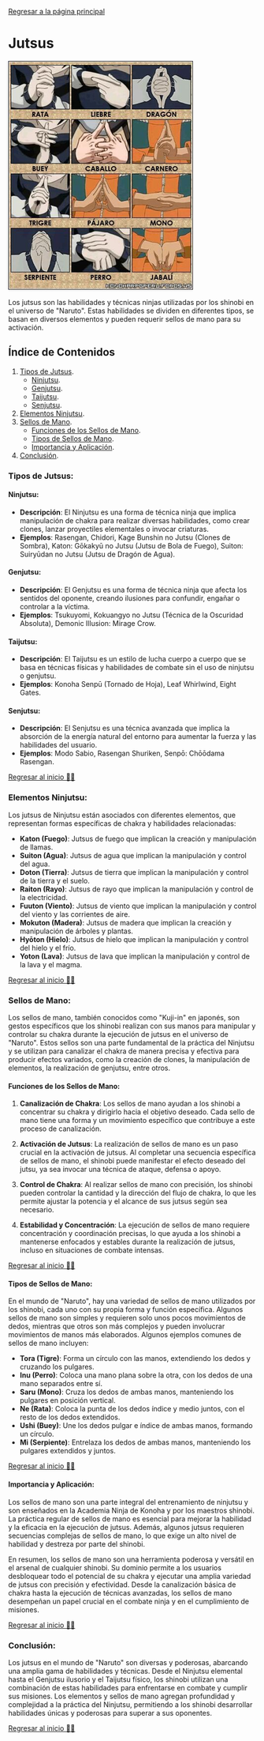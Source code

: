 [Regresar a la página principal](../README.md)

# Jutsus 

![Jutsus](img/jutsus.jpg)

Los jutsus son las habilidades y técnicas ninjas utilizadas por los shinobi en el universo de "Naruto". Estas habilidades se dividen en diferentes tipos, se basan en diversos elementos y pueden requerir sellos de mano para su activación.

## Índice de Contenidos

1. [Tipos de Jutsus](#tipos-de-jutsus).
    - [Ninjutsu](#ninjutsu).
    - [Genjutsu](#genjutsu).
    - [Taijutsu](#taijutsu).
    - [Senjutsu](#senjutsu).
2. [Elementos Ninjutsu](#elementos-ninjutsu).
3. [Sellos de Mano](#sellos-de-mano).
    - [Funciones de los Sellos de Mano](#funciones-de-los-sellos-de-mano).
    - [Tipos de Sellos de Mano](#tipos-de-sellos-de-mano).
    - [Importancia y Aplicación](#importancia-y-aplicación).
4. [Conclusión](#conclusión).

### Tipos de Jutsus:

#### Ninjutsu:

- **Descripción**: El Ninjutsu es una forma de técnica ninja que implica manipulación de chakra para realizar diversas habilidades, como crear clones, lanzar proyectiles elementales o invocar criaturas.
- **Ejemplos**: Rasengan, Chidori, Kage Bunshin no Jutsu (Clones de Sombra), Katon: Gōkakyū no Jutsu (Jutsu de Bola de Fuego), Suiton: Suiryūdan no Jutsu (Jutsu de Dragón de Agua).

#### Genjutsu:

- **Descripción**: El Genjutsu es una forma de técnica ninja que afecta los sentidos del oponente, creando ilusiones para confundir, engañar o controlar a la víctima.
- **Ejemplos**: Tsukuyomi, Kokuangyo no Jutsu (Técnica de la Oscuridad Absoluta), Demonic Illusion: Mirage Crow.

#### Taijutsu:

- **Descripción**: El Taijutsu es un estilo de lucha cuerpo a cuerpo que se basa en técnicas físicas y habilidades de combate sin el uso de ninjutsu o genjutsu.
- **Ejemplos**: Konoha Senpū (Tornado de Hoja), Leaf Whirlwind, Eight Gates.

#### Senjutsu:

- **Descripción**: El Senjutsu es una técnica avanzada que implica la absorción de la energía natural del entorno para aumentar la fuerza y las habilidades del usuario.
- **Ejemplos**: Modo Sabio, Rasengan Shuriken, Senpō: Chōōdama Rasengan.

[Regresar al inicio ☝🏻](#jutsus)

### Elementos Ninjutsu:

Los jutsus de Ninjutsu están asociados con diferentes elementos, que representan formas específicas de chakra y habilidades relacionadas:

- **Katon (Fuego)**: Jutsus de fuego que implican la creación y manipulación de llamas.
- **Suiton (Agua)**: Jutsus de agua que implican la manipulación y control del agua.
- **Doton (Tierra)**: Jutsus de tierra que implican la manipulación y control de la tierra y el suelo.
- **Raiton (Rayo)**: Jutsus de rayo que implican la manipulación y control de la electricidad.
- **Fuuton (Viento)**: Jutsus de viento que implican la manipulación y control del viento y las corrientes de aire.
- **Mokuton (Madera)**: Jutsus de madera que implican la creación y manipulación de árboles y plantas.
- **Hyōton (Hielo)**: Jutsus de hielo que implican la manipulación y control del hielo y el frío.
- **Yoton (Lava)**: Jutsus de lava que implican la manipulación y control de la lava y el magma.

[Regresar al inicio ☝🏻](#jutsus)

### Sellos de Mano:

Los sellos de mano, también conocidos como "Kuji-in" en japonés, son gestos específicos que los shinobi realizan con sus manos para manipular y controlar su chakra durante la ejecución de jutsus en el universo de "Naruto". Estos sellos son una parte fundamental de la práctica del Ninjutsu y se utilizan para canalizar el chakra de manera precisa y efectiva para producir efectos variados, como la creación de clones, la manipulación de elementos, la realización de genjutsu, entre otros.

#### Funciones de los Sellos de Mano:

1. **Canalización de Chakra**: Los sellos de mano ayudan a los shinobi a concentrar su chakra y dirigirlo hacia el objetivo deseado. Cada sello de mano tiene una forma y un movimiento específico que contribuye a este proceso de canalización.

2. **Activación de Jutsus**: La realización de sellos de mano es un paso crucial en la activación de jutsus. Al completar una secuencia específica de sellos de mano, el shinobi puede manifestar el efecto deseado del jutsu, ya sea invocar una técnica de ataque, defensa o apoyo.

3. **Control de Chakra**: Al realizar sellos de mano con precisión, los shinobi pueden controlar la cantidad y la dirección del flujo de chakra, lo que les permite ajustar la potencia y el alcance de sus jutsus según sea necesario.

4. **Estabilidad y Concentración**: La ejecución de sellos de mano requiere concentración y coordinación precisas, lo que ayuda a los shinobi a mantenerse enfocados y estables durante la realización de jutsus, incluso en situaciones de combate intensas.

[Regresar al inicio ☝🏻](#jutsus)

#### Tipos de Sellos de Mano:

En el mundo de "Naruto", hay una variedad de sellos de mano utilizados por los shinobi, cada uno con su propia forma y función específica. Algunos sellos de mano son simples y requieren solo unos pocos movimientos de dedos, mientras que otros son más complejos y pueden involucrar movimientos de manos más elaborados. Algunos ejemplos comunes de sellos de mano incluyen:

- **Tora (Tigre)**: Forma un círculo con las manos, extendiendo los dedos y cruzando los pulgares.
- **Inu (Perro)**: Coloca una mano plana sobre la otra, con los dedos de una mano separados entre sí.
- **Saru (Mono)**: Cruza los dedos de ambas manos, manteniendo los pulgares en posición vertical.
- **Ne (Rata)**: Coloca la punta de los dedos índice y medio juntos, con el resto de los dedos extendidos.
- **Ushi (Buey)**: Une los dedos pulgar e índice de ambas manos, formando un círculo.
- **Mi (Serpiente)**: Entrelaza los dedos de ambas manos, manteniendo los pulgares extendidos y juntos.

[Regresar al inicio ☝🏻](#jutsus)

#### Importancia y Aplicación:

Los sellos de mano son una parte integral del entrenamiento de ninjutsu y son enseñados en la Academia Ninja de Konoha y por los maestros shinobi. La práctica regular de sellos de mano es esencial para mejorar la habilidad y la eficacia en la ejecución de jutsus. Además, algunos jutsus requieren secuencias complejas de sellos de mano, lo que exige un alto nivel de habilidad y destreza por parte del shinobi.

En resumen, los sellos de mano son una herramienta poderosa y versátil en el arsenal de cualquier shinobi. Su dominio permite a los usuarios desbloquear todo el potencial de su chakra y ejecutar una amplia variedad de jutsus con precisión y efectividad. Desde la canalización básica de chakra hasta la ejecución de técnicas avanzadas, los sellos de mano desempeñan un papel crucial en el combate ninja y en el cumplimiento de misiones.

[Regresar al inicio ☝🏻](#jutsus)
### Conclusión:

Los jutsus en el mundo de "Naruto" son diversas y poderosas, abarcando una amplia gama de habilidades y técnicas. Desde el Ninjutsu elemental hasta el Genjutsu ilusorio y el Taijutsu físico, los shinobi utilizan una combinación de estas habilidades para enfrentarse en combate y cumplir sus misiones. Los elementos y sellos de mano agregan profundidad y complejidad a la práctica del Ninjutsu, permitiendo a los shinobi desarrollar habilidades únicas y poderosas para superar a sus oponentes.

[Regresar al inicio ☝🏻](#jutsus)
